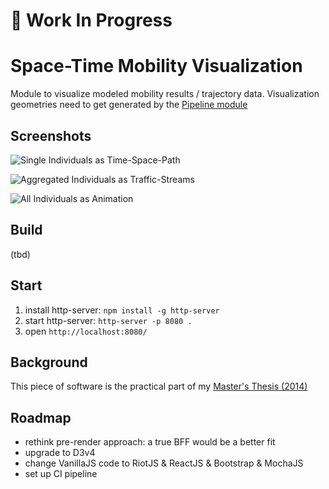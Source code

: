 # :construction_worker: Work In Progress

# Space-Time Mobility Visualization

Module to visualize modeled mobility results / trajectory data. Visualization geometries need to get generated by the [Pipeline module](https://github.com/teeschke/space-time-mobility-vis-pipeline)

## Screenshots

![Single Individuals as Time-Space-Path](http://dante.bplaced.net/img/screenshot_fallbeispiel1.png)

![Aggregated Individuals as Traffic-Streams](http://dante.bplaced.net/img/screenshot_fallbeispiel2.png)

![All Individuals as Animation](http://dante.bplaced.net/img/screenshot_fallbeispiel3.png)

## Build

(tbd)

## Start

1. install http-server: `npm install -g http-server`
2. start http-server: `http-server -p 8080 .`
3. open `http://localhost:8080/`

## Background

This piece of software is the practical part of my [Master's Thesis (2014)](MA_Daniel_Teske_2014.pdf)

## Roadmap

- rethink pre-render approach: a true BFF would be a better fit
- upgrade to D3v4
- change VanillaJS code to RiotJS & ReactJS & Bootstrap & MochaJS
- set up CI pipeline

